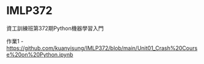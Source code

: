 # IMLP372
資工訓練班第372期Python機器學習入門

作業1 - https://github.com/kuanyisung/IMLP372/blob/main/Unit01_Crash%20Course%20on%20Python.ipynb
